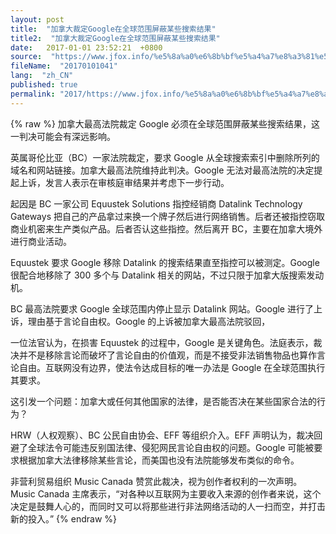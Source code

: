 ```yaml
---
layout: post
title:  "加拿大裁定Google在全球范围屏蔽某些搜索结果"
title2:  "加拿大裁定Google在全球范围屏蔽某些搜索结果"
date:   2017-01-01 23:52:21  +0800
source:  "https://www.jfox.info/%e5%8a%a0%e6%8b%bf%e5%a4%a7%e8%a3%81%e5%ae%9agoogle%e5%9c%a8%e5%85%a8%e7%90%83%e8%8c%83%e5%9b%b4%e5%b1%8f%e8%94%bd%e6%9f%90%e4%ba%9b%e6%90%9c%e7%b4%a2%e7%bb%93%e6%9e%9c.html"
fileName:  "20170101041"
lang:  "zh_CN"
published: true
permalink: "2017/https://www.jfox.info/%e5%8a%a0%e6%8b%bf%e5%a4%a7%e8%a3%81%e5%ae%9agoogle%e5%9c%a8%e5%85%a8%e7%90%83%e8%8c%83%e5%9b%b4%e5%b1%8f%e8%94%bd%e6%9f%90%e4%ba%9b%e6%90%9c%e7%b4%a2%e7%bb%93%e6%9e%9c.html"
---
```

{% raw %}
加拿大最高法院裁定 Google 必须在全球范围屏蔽某些搜索结果，这一判决可能会有深远影响。

英属哥伦比亚（BC）一家法院裁定，要求 Google 从全球搜索索引中删除所列的域名和网站链接。加拿大最高法院维持此判决。Google 无法对最高法院的决定提起上诉，发言人表示在审核庭审结果并考虑下一步行动。

起因是 BC 一家公司 Equustek Solutions 指控经销商 Datalink Technology Gateways 把自己的产品拿过来换一个牌子然后进行网络销售。后者还被指控窃取商业机密来生产类似产品。后者否认这些指控。然后离开 BC，主要在加拿大境外进行商业活动。

Equustek 要求 Google 移除 Datalink 的搜索结果直至指控可以被测定。Google 很配合地移除了 300 多个与 Datalink 相关的网站，不过只限于加拿大版搜索发动机。

BC 最高法院要求 Google 全球范围内停止显示 Datalink 网站。Google 进行了上诉，理由基于言论自由权。Google 的上诉被加拿大最高法院驳回，

一位法官认为，在损害 Equustek 的过程中，Google 是关键角色。法庭表示，裁决并不是移除言论而破坏了言论自由的价值观，而是不接受非法销售物品也算作言论自由。互联网没有边界，使法令达成目标的唯一办法是 Google 在全球范围执行其要求。

这引发一个问题：加拿大或任何其他国家的法律，是否能否决在某些国家合法的行为？

HRW（人权观察）、BC 公民自由协会、EFF 等组织介入。EFF 声明认为，裁决回避了全球法令可能违反别国法律、侵犯网民言论自由权的问题。Google 可能被要求根据加拿大法律移除某些言论，而美国也没有法院能够发布类似的命令。

非营利贸易组织 Music Canada 赞赏此裁决，视为创作者权利的一次声明。Music Canada 主席表示，“对各种以互联网为主要收入来源的创作者来说，这个决定是鼓舞人心的，而同时又可以将那些进行非法网络活动的人一扫而空，并打击新的投入。”
{% endraw %}
